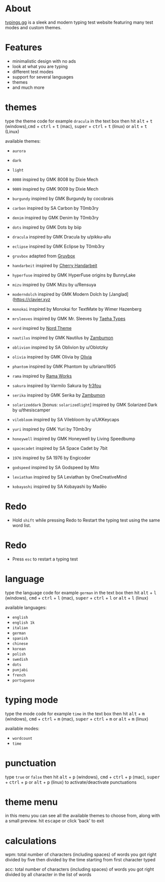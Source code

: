 # About

[typings.gg](https://typings.gg) is a sleek and modern typing test website featuring many test modes and custom themes.

# Features
- minimalistic design with no ads
- look at what you are typing
- different test modes
- support for several languages
- themes
- and much more

# themes

type the theme code for example `dracula` in the text box then hit <kbd>alt</kbd> + <kbd>t</kbd> (windows),<kbd>cmd</kbd> + <kbd>ctrl</kbd> + <kbd>t</kbd> (mac), <kbd>super</kbd> + <kbd>ctrl</kbd> + <kbd>t</kbd> (linux) or <kbd>alt</kbd> + <kbd>t</kbd> (Linux)

available themes:

- `aurora`
- `dark`
- `light`

- `8008` inspired by GMK 8008 by Dixie Mech
- `9009` inspired by GMK 9009 by Dixie Mech
- `burgundy` inspired by GMK Burgundy by cocobrais
- `carbon` inspired by SA Carbon by T0mb3ry
- `denim` inspired by GMK Denim by T0mb3ry
- `dots` inspired by GMK Dots by biip
- `dracula` inspired by GMK Dracula by u/pikku-allu
- `eclipse` inspired by GMK Eclipse by T0mb3ry
- `gruvbox` adapted from [Gruvbox](https://github.com/morhetz/gruvbox)
- `handarbeit` inspired by [Cherry Handarbeit](https://pinchocodia.tistory.com/17)
- `hyperfuse` inspired by GMK HyperFuse origins by BunnyLake
- `mizu` inspired by GMK Mizu by u/Rensuya
- `moderndolch` inspired by GMK Modern Dolch by [Janglad](https://clavier.xyz
- `monokai` inspired by Monokai for TextMate by Wimer Hazenberg
- `mrsleeves` inspired by GMK Mr. Sleeves by [Taeha Types](https://www.taehatypes.com/)
- `nord` inspired by [Nord Theme](https://nordtheme.com)
- `nautilus` inspired by GMK Nautilus by [Zambumon](https://zambumon.com)
- `oblivion` inspired by SA Oblivion by u/Oblotzky
- `olivia` inspired by GMK Olivia by [Olivia](https://github.com/olivia)
- `phantom` inspired by GMK Phantom by u/briano1905
- `rama` inspired by [Rama Works](https://rama.works)
- `sakura` inspired by Varmilo Sakura by [fr3fou](https://github.com/fr3fou)
- `serika` inspired by GMK Serika by [Zambumon](https://zambumon.com)
- `solarizeddark` [bonus: `solarizedlight`] inspired by GMK Solarized Dark by u/thesiscamper
- `vilebloom` inspired by SA Vilebloom by u/UKKeycaps
- `yuri` inspired by GMK Yuri by T0mb3ry
- `honeywell` inspired by GMK Honeywell by Living Speedbump
- `spacecadet` inspired by SA Space Cadet by 7bit
- `1976` inspired by SA 1976 by Engicoder
- `godspeed` inspired by SA Godspeed by Mito
- `leviathan` inspired by SA Leviathan by OneCreativeMind
- `kobayashi` inspired by SA Kobayashi by Madēo

# Redo

- Hold `shift` while pressing Redo to Restart the typing test using the same word list.

# Redo

 - Press `esc` to restart a typing test

# language

type the language code for example `german` in the text box then hit <kbd>alt</kbd> + <kbd>l</kbd> (windows), <kbd>cmd</kbd> + <kbd>ctrl</kbd> + <kbd>l</kbd> (mac),  <kbd>super</kbd> + <kbd>ctrl</kbd> + <kbd>l</kbd> or <kbd>alt</kbd> + <kbd>l</kbd> (linux)

available languages:

- `english`
- `english 1k`
- `italian`
- `german`
- `spanish`
- `chinese`
- `korean`
- `polish`
- `swedish`
- `dots`
- `punjabi`
- `french`
- `portuguese`

# typing mode

type the mode code for example `time` in the text box then hit  <kbd>alt</kbd> + <kbd>m</kbd> (windows), <kbd>cmd</kbd> + <kbd>ctrl</kbd> + <kbd>m</kbd> (mac),  <kbd>super</kbd> + <kbd>ctrl</kbd> + <kbd>m</kbd> or <kbd>alt</kbd> + <kbd>m</kbd> (linux)

available modes:

- `wordcount`
- `time`

# punctuation

type `true` or `false` then hit <kbd>alt</kbd> + <kbd>p</kbd> (windows), <kbd>cmd</kbd> + <kbd>ctrl</kbd> + <kbd>p</kbd> (mac),  <kbd>super</kbd> + <kbd>ctrl</kbd> + <kbd>p</kbd> or <kbd>alt</kbd> + <kbd>p</kbd> (linux)  to activate/deactivate punctuations

# theme menu

in this menu you can see all the available themes to choose from, along with a small preview. hit <kbd>escape</kbd> or click 'back' to exit

# calculations

wpm: total number of characters (including spaces) of words you got right divided by five then divided by the time starting from first character typed

acc: total number of characters (including spaces) of words you got right divided by all character in the list of words
